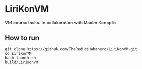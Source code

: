 # LiriKonVM
VM course tasks. In collaboration with Maxim Konoplia

## How to run

```
git clone https://github.com/TheRedHotHabanero/LiriKonVM.git
cd LiriKonVM
bash launch.sh
build/LiriKonVM
```